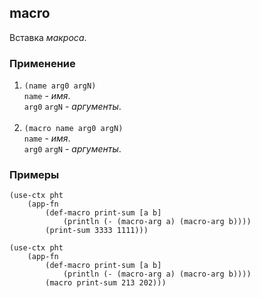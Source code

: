 ## macro
Вставка _макроса_.

### Применение

1. `(name arg0 argN)`<br>
`name` - _имя_.<br>
`arg0` `argN` - _аргументы_.<br><br>
2. `(macro name arg0 argN)`<br>
`name` - _имя_.<br>
`arg0` `argN` - _аргументы_.

### Примеры

```pihta
(use-ctx pht
    (app-fn
        (def-macro print-sum [a b]
            (println (- (macro-arg a) (macro-arg b))))
        (print-sum 3333 1111)))
```

```pihta
(use-ctx pht
    (app-fn
        (def-macro print-sum [a b]
            (println (- (macro-arg a) (macro-arg b))))
        (macro print-sum 213 202)))
```